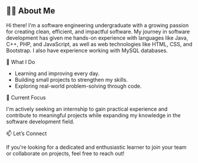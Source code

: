 ## 👩‍💻 About Me

Hi there! I'm a software engineering undergraduate with a growing passion for creating clean, efficient, and impactful software. My journey in software development has given me hands-on experience with languages like Java, C++, PHP, and JavaScript, as well as web technologies like HTML, CSS, and Bootstrap. I also have experience working with MySQL databases.

🌟 What I Do

- Learning and improving every day.
- Building small projects to strengthen my skills.
- Exploring real-world problem-solving through code.

🎯 Current Focus

I'm actively seeking an internship to gain practical experience and contribute to meaningful projects while expanding my knowledge in the software development field.

📫 Let’s Connect

If you're looking for a dedicated and enthusiastic learner to join your team or collaborate on projects, feel free to reach out!


